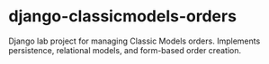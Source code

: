 # django-classicmodels-orders
Django lab project for managing Classic Models orders. Implements persistence, relational models, and form-based order creation.
